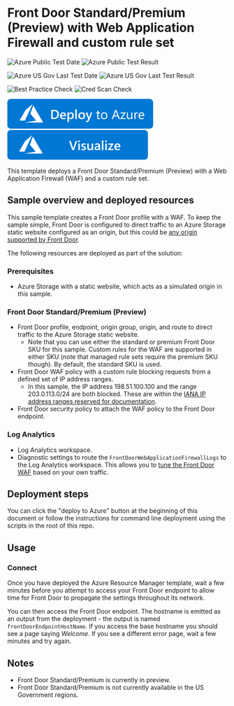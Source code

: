# Front Door Standard/Premium (Preview) with Web Application Firewall and custom rule set

![Azure Public Test Date](https://azurequickstartsservice.blob.core.windows.net/badges/201-front-door-standard-premium-waf-custom/PublicLastTestDate.svg)
![Azure Public Test Result](https://azurequickstartsservice.blob.core.windows.net/badges/201-front-door-standard-premium-waf-custom/PublicDeployment.svg)

![Azure US Gov Last Test Date](https://azurequickstartsservice.blob.core.windows.net/badges/201-front-door-standard-premium-waf-custom/FairfaxLastTestDate.svg)
![Azure US Gov Last Test Result](https://azurequickstartsservice.blob.core.windows.net/badges/201-front-door-standard-premium-waf-custom/FairfaxDeployment.svg)

![Best Practice Check](https://azurequickstartsservice.blob.core.windows.net/badges/201-front-door-standard-premium-waf-custom/BestPracticeResult.svg)
![Cred Scan Check](https://azurequickstartsservice.blob.core.windows.net/badges/201-front-door-standard-premium-waf-custom/CredScanResult.svg)

[![Deploy To Azure](https://raw.githubusercontent.com/Azure/azure-quickstart-templates/master/1-CONTRIBUTION-GUIDE/images/deploytoazure.svg?sanitize=true)](https://portal.azure.com/#create/Microsoft.Template/uri/https%3A%2F%2Fraw.githubusercontent.com%2FAzure%2Fazure-quickstart-templates%2Fmaster%2F201-front-door-standard-premium-waf-custom%2Fazuredeploy.json)  [![Visualize](https://raw.githubusercontent.com/Azure/azure-quickstart-templates/master/1-CONTRIBUTION-GUIDE/images/visualizebutton.svg?sanitize=true)](http://armviz.io/#/?load=https%3A%2F%2Fraw.githubusercontent.com%2FAzure%2Fazure-quickstart-templates%2Fmaster%2F201-front-door-standard-premium-waf-custom%2Fazuredeploy.json)

This template deploys a Front Door Standard/Premium (Preview) with a Web Application Firewall (WAF) and a custom rule set.

## Sample overview and deployed resources

This sample template creates a Front Door profile with a WAF. To keep the sample simple, Front Door is configured to direct traffic to an Azure Storage static website configured as an origin, but this could be [any origin supported by Front Door](https://docs.microsoft.com/azure/frontdoor/standard-premium/concept-origin).

The following resources are deployed as part of the solution:

### Prerequisites
- Azure Storage with a static website, which acts as a simulated origin in this sample.

### Front Door Standard/Premium (Preview)
- Front Door profile, endpoint, origin group, origin, and route to direct traffic to the Azure Storage static website.
  - Note that you can use either the standard or premium Front Door SKU for this sample. Custom rules for the WAF are supported in either SKU (note that managed rule sets require the premium SKU though). By default, the standard SKU is used.
- Front Door WAF policy with a custom rule blocking requests from a defined set of IP address ranges.
  - In this sample, the IP address 198.51.100.100 and the range 203.0.113.0/24 are both blocked. These are within the [IANA IP address ranges reserved for documentation](https://tools.ietf.org/html/rfc5737).
- Front Door security policy to attach the WAF policy to the Front Door endpoint.

### Log Analytics
- Log Analytics workspace.
- Diagnostic settings to route the `FrontDoorWebApplicationFirewallLogs` to the Log Analytics workspace. This allows you to [tune the Front Door WAF](https://docs.microsoft.com/azure/web-application-firewall/afds/waf-front-door-tuning) based on your own traffic.

## Deployment steps

You can click the "deploy to Azure" button at the beginning of this document or follow the instructions for command line deployment using the scripts in the root of this repo.

## Usage

### Connect

Once you have deployed the Azure Resource Manager template, wait a few minutes before you attempt to access your Front Door endpoint to allow time for Front Door to propagate the settings throughout its network.

You can then access the Front Door endpoint. The hostname is emitted as an output from the deployment - the output is named `frontDoorEndpointHostName`. If you access the base hostname you should see a page saying _Welcome_. If you see a different error page, wait a few minutes and try again.

## Notes

- Front Door Standard/Premium is currently in preview.
- Front Door Standard/Premium is not currently available in the US Government regions.
